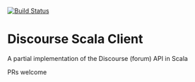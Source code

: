 [![Build Status](https://travis-ci.org/chrisbeach/discourse-scala-client.svg?branch=master)](https://travis-ci.org/chrisbeach/discourse-scala-client)

# Discourse Scala Client

A partial implementation of the Discourse (forum) API in Scala 

PRs welcome